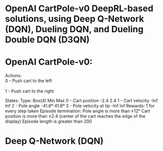 # OpenAI CartPole-v0 DeepRL-based solutions, using Deep Q-Network (DQN), Dueling DQN, and Dueling Double DQN (D3QN)


# OpenAI CartPole-v0:
Actions:<br />
0 - Push cart to the left<br />   
1 - Push cart to the right

States:
  Type: Box(4)                    Min         Max
  0 - Cart position               -2.4        2.4
  1 - Cart velocity               -Inf        Inf
  2 - Pole angle                  -41.8º      41.8º
  3 - Pole velocity at tip        -Inf        Inf
Rewards:
  1 for every step taken
Episode termination:
  Pole angle is more than ±12°
  Cart position is more than ±2.4 (center of the cart reaches the edge of the display)
  Episode length is greater than 200
  
# Deep Q-Network (DQN)
